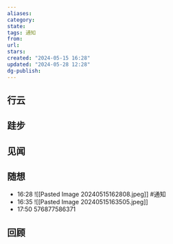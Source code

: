 ```yaml
---
aliases: 
category: 
state: 
tags: 通知
from: 
url: 
stars: 
created: "2024-05-15 16:28"
updated: "2024-05-28 12:28"
dg-publish: 
---
```

## 行云

## 跬步

## 见闻

## 随想
- 16:28 
	![[Pasted Image 20240515162808.jpeg]]
	#通知 
- 16:35 ![[Pasted Image 20240515163505.jpeg]] 
- 17:50 
	576877586371
	 

## 回顾
